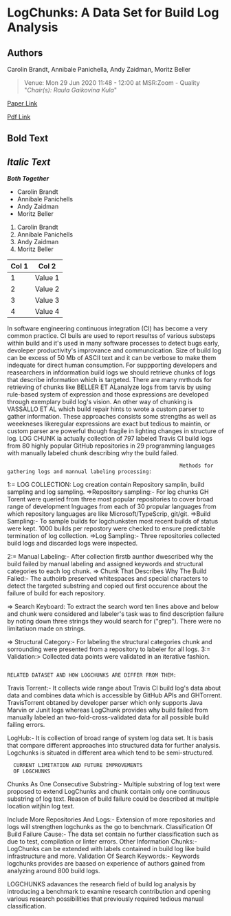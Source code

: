 # LogChunks: A Data Set for Build Log Analysis

## Authors

Carolin Brandt, Annibale Panichella, Andy Zaidman, Moritz Beller

>Venue:  Mon 29 Jun 2020 11:48 - 12:00 at MSR:Zoom - Quality "_Chair(s): Raula Gaikovina Kula_"

[Paper Link](https://2020.msrconf.org/details/msr-2020-Data-showcase/2/LogChunks-A-Data-Set-for-Build-Log-Analysis "Click to view paper")

[Pdf Link](https://pure.tudelft.nl/portal/files/71450840/paper.pdf)


## **Bold Text**

## _Italic Text_

**_Both Together_**

+ Carolin Brandt
+ Annibale Panichells
+ Andy Zaidman
+ Moritz Beller

1. Carolin Brandt
2. Annibale Panichells
3. Andy Zaidman
4. Moritz Beller

|Col 1| Col 2|
|-----|-----|
|1| Value 1|
|2| Value 2|
|3| Value 3|
|4| Value 4|

In software engineering continuous integration (CI) has become a very common practice. CI buils are used to report resultss of various  substeps within build and it's used in many software processes to detect bugs early, devoleper productivity's improvance and communcication.
Size of build log can be excess of 50 Mb of ASCII text and it can be verbose to make them indequate for direct human consumption.  For suppporting developers and reasearchers in infdormation build logs 
we should retrieve chunks of logs that describe information which is targeted. There are many mrthods for retrieving of chunks like BELLER ET ALanalyze logs from tarvis by using rule-based system of  expression and those expressions are developed through exemplary build log's vision. An other way of chunking is VASSALLO ET AL which build repair hints to wrote a custom parser to gather information. These approaches consists some strengths as well as weeekneses likeregular expressions are exact but tedious 
to maintin, or  custom parser are powerful though fragile in lighting changes in structure of log.
LOG CHUNK ia actually collection of 797 labeled Travis CI build logs from 80 highly popular GitHub repositories in 29 programming languages with manually labeled chunk describing why the build failed. 

                                                            Methods for gathering logs and mannual labeling processing:
1:= LOG COLLECTION: Log creation contain Repository samplin, build sampling and log sampling.
     =>Repository sampling:- For log chunks GH Torent were queried from three most popular repositories to cover broad range of development lnguages from each of 30 propular languages from which repository 
languages are like Microsoft/TypeScrip, git/git.
   =>Build Sampling:- To sample builds for logchunksten most recent builds of status were kept. 1000  builds per repostory were checked to ensure predictable termination of log collection.
   =>Log Sampling:- Three repositories collected build logs and discarded logs were inspected. 

2:= Manual Labeling:- After collection firstb aunthor dwescribed why the build failed by manual labeling and assigned keywords and structural categories to each log chunk. 
   => Chunk That Describes Why The Build Failed:- The authoirb preserved whitespaces and special characters to detect the targeted substring and copied out first occurence about the failure of build for 
each repository. 

   => Search Keyboard: To extract the search word ten lines above and below and chunk were considered and labeler's task was to find description failure by noting down three strings they would search for  ("grep"). There were no limitatiuon made on strings.

   => Structural Category:- For labeling the structural categories chunk and sorrounding were presented from a repository to labeler for all logs.
  3:= Validation:> Collected data points were validated in an iterative fashion.

                                                                                                RELATED DATASET AND HOW LOGCHUNKS ARE DIFFER FROM THEM:

 Travis Torrent:- It collects wide range about Travis CI build log's data about data and combines data which is accessible by GitHub APIs and GHTorrent. TravisTorrent obtaned by developer parser 
which only supports Java Marvin or Junit logs whereas LogChunk provides why build failed from manually labeled an two-fold-cross-validated data for all possible build failing errors.
  
LogHub:- It is collection of broad range of system log data set. It is basis that compare different approaches into structured data for further analysis. Logchunks is situated in different area which tend 
to be semi-structured.

      CURRENT LIMITATION AND FUTURE IMPROVEMENTS
      OF LOGCHUNKS

   Chunks As One Consecutive Substring:- Multiple substring of log text were proposed to extend LogChunks and chunk contain only one continuous substring of log text. Reason of build failure could be described at multiple location witjhin log text.

   Include More Repositories And Logs:- Extension of more repositories and logs will strengthen logchunks as the go to benchmark.
    Classification Of Build Failure Cause:- The data set contain no further classification such as due to test, compilation or linter errors.
    Other Information Chunks:- LogChunks can be extended with labels contained in build log like build infrastructure and more.
    Validation Of Search Keywords:- Keywords logchunks provides are baased on experience of authors gained from analyzing around 800 build logs.

LOGCHUNKS adavances the research field of build log analysis by introducing a benchmark to examine research contribution and opening various research possibilities that previously required tedious manual
 classification.